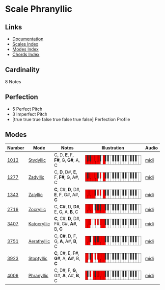 # Scale Phranyllic

## Links

- [Documentation](index.md)
- [Scales Index](Scales.md)
- [Modes Index](Modes.md)
- [Chords Index](Chords.md)

## Cardinality

8 Notes

## Perfection

- 5 Perfect Pitch
- 3 Imperfect Pitch
- [true true true false true false true false] Perfection Profile

## Modes

| Number | Mode | Notes | Illustration | Audio |
|--------|------|-------|--------------|-------|
| [1013](https://ianring.com/musictheory/scales/1013) | [Stydyllic](ModeStydyllic.md) | C, D, **E**, F, **F#**, G, **G#**, A, C | ![CNaturalStydyllic](ModeCNaturalStydyllic.png) | [midi](https://github.com/edipermadi/music/blob/main/docs/ModeCNaturalStydyllic.mid?raw=true) | 
| [1277](https://ianring.com/musictheory/scales/1277) | [Zadyllic](ModeZadyllic.md) | C, **D**, D#, **E**, F, **F#**, G, A#, C | ![CNaturalZadyllic](ModeCNaturalZadyllic.png) | [midi](https://github.com/edipermadi/music/blob/main/docs/ModeCNaturalZadyllic.mid?raw=true) | 
| [1343](https://ianring.com/musictheory/scales/1343) | [Zalyllic](ModeZalyllic.md) | **C**, C#, **D**, D#, **E**, F, G#, A#, **C** | ![CNaturalZalyllic](ModeCNaturalZalyllic.png) | [midi](https://github.com/edipermadi/music/blob/main/docs/ModeCNaturalZalyllic.mid?raw=true) | 
| [2719](https://ianring.com/musictheory/scales/2719) | [Zocryllic](ModeZocryllic.md) | C, **C#**, D, **D#**, E, G, A, **B**, C | ![CNaturalZocryllic](ModeCNaturalZocryllic.png) | [midi](https://github.com/edipermadi/music/blob/main/docs/ModeCNaturalZocryllic.mid?raw=true) | 
| [3407](https://ianring.com/musictheory/scales/3407) | [Katocryllic](ModeKatocryllic.md) | **C**, C#, **D**, D#, F#, G#, **A#**, B, **C** | ![CNaturalKatocryllic](ModeCNaturalKatocryllic.png) | [midi](https://github.com/edipermadi/music/blob/main/docs/ModeCNaturalKatocryllic.mid?raw=true) | 
| [3751](https://ianring.com/musictheory/scales/3751) | [Aerathyllic](ModeAerathyllic.md) | C, **C#**, D, F, G, **A**, A#, **B**, C | ![CNaturalAerathyllic](ModeCNaturalAerathyllic.png) | [midi](https://github.com/edipermadi/music/blob/main/docs/ModeCNaturalAerathyllic.mid?raw=true) | 
| [3923](https://ianring.com/musictheory/scales/3923) | [Stoptyllic](ModeStoptyllic.md) | **C**, C#, E, F#, **G#**, A, **A#**, B, **C** | ![CNaturalStoptyllic](ModeCNaturalStoptyllic.png) | [midi](https://github.com/edipermadi/music/blob/main/docs/ModeCNaturalStoptyllic.mid?raw=true) | 
| [4009](https://ianring.com/musictheory/scales/4009) | [Phranyllic](ModePhranyllic.md) | C, D#, F, **G**, G#, **A**, A#, **B**, C | ![CNaturalPhranyllic](ModeCNaturalPhranyllic.png) | [midi](https://github.com/edipermadi/music/blob/main/docs/ModeCNaturalPhranyllic.mid?raw=true) | 
